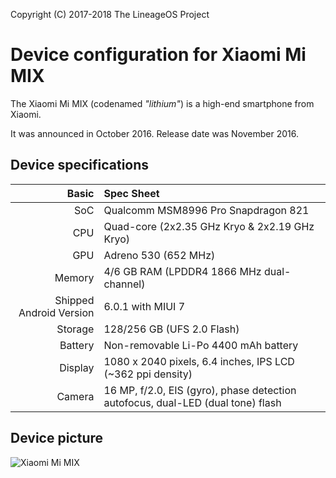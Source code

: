 Copyright (C) 2017-2018 The LineageOS Project

Device configuration for Xiaomi Mi MIX
=========================================

The Xiaomi Mi MIX (codenamed _"lithium"_) is a high-end smartphone from Xiaomi.

It was announced in October 2016. Release date was November 2016.

## Device specifications

Basic   | Spec Sheet
-------:|:-------------------------
SoC     | Qualcomm MSM8996 Pro Snapdragon 821
CPU     | Quad-core (2x2.35 GHz Kryo & 2x2.19 GHz Kryo)
GPU     | Adreno 530 (652 MHz)
Memory  | 4/6 GB RAM (LPDDR4 1866 MHz dual-channel)
Shipped Android Version | 6.0.1 with MIUI 7
Storage | 128/256 GB (UFS 2.0 Flash)
Battery | Non-removable Li-Po 4400 mAh battery
Display | 1080 x 2040 pixels, 6.4 inches, IPS LCD (~362 ppi density)
Camera  | 16 MP, f/2.0, EIS (gyro), phase detection autofocus, dual-LED (dual tone) flash

## Device picture

![Xiaomi Mi MIX](https://xiaomi-mi.com/uploads/CatalogueImage/xiaomi-mi-mix-ceramic-black-18k-gold-01_14542_1477466272.jpg "Xiaomi Mi MIX in black")
